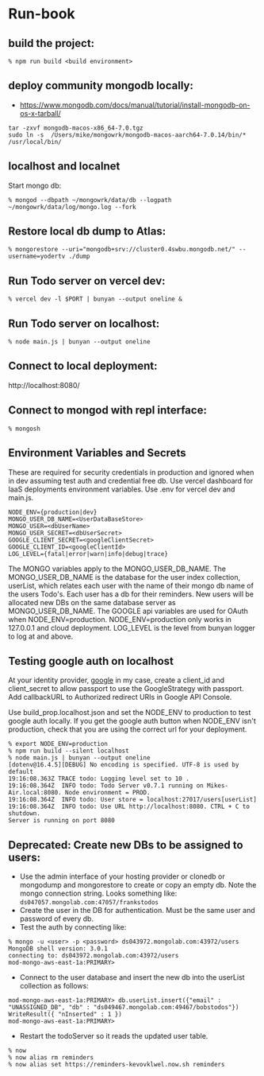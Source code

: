 Run-book
========

## build the project:
```
% npm run build <build environment>
```	

## deploy community mongodb locally:
- https://www.mongodb.com/docs/manual/tutorial/install-mongodb-on-os-x-tarball/

```
tar -zxvf mongodb-macos-x86_64-7.0.tgz
sudo ln -s  /Users/mike/mongowrk/mongodb-macos-aarch64-7.0.14/bin/* /usr/local/bin/
```

## localhost and localnet 
Start mongo db:
```
% mongod --dbpath ~/mongowrk/data/db --logpath ~/mongowrk/data/log/mongo.log --fork
```

## Restore local db dump to Atlas:
```
% mongorestore --uri="mongodb+srv://cluster0.4swbu.mongodb.net/" --username=yodertv ./dump
```

## Run Todo server on vercel dev:
```
% vercel dev -l $PORT | bunyan --output oneline &
```

## Run Todo server on localhost:
```
% node main.js | bunyan --output oneline
```

## Connect to local deployment:
http://localhost:8080/

## Connect to mongod with repl interface:
```
% mongosh
```

## Environment Variables and Secrets
These are required for security credentials in production and ignored when in dev assuming test auth and credential free db.
Use vercel dashboard for IaaS deployments environment variables.
Use .env for vercel dev and main.js.
```
NODE_ENV={production|dev}
MONGO_USER_DB_NAME=<UserDataBaseStore>
MONGO_USER=<dbUserName>
MONGO_USER_SECRET=<dbUserSecret>
GOOGLE_CLIENT_SECRET=<googleClientSecret>
GOOGLE_CLIENT_ID=<googleClientId>
LOG_LEVEL={fatal|error|warn|info|debug|trace}
```
The MONGO variables apply to the MONGO_USER_DB_NAME.
The MONGO_USER_DB_NAME is the database for the user index collection, userList, which relates each user with the name of their mongo db name of the users Todo's. Each user has a db for their reminders. New users will be allocated new DBs on the same database server as MONGO_USER_DB_NAME.
The GOOGLE api variables are used for OAuth when NODE_ENV=production.
NODE_ENV=production only works in 127.0.0.1 and cloud deployment.
LOG_LEVEL is the level from bunyan logger to log at and above.

## Testing google auth on localhost

At your identity provider, [google](http://console.cloud.google.com/) in my case, create a client_id and client_secret to allow passport to use the GoogleStrategy with passport. Add callbackURL to Authorized redirect URIs in Google API Console.

Use build_prop.localhost.json and set the NODE_ENV to production to test google auth locally.
If you get the google auth button when NODE_ENV isn't production, check that you are using the correct url for your deployment.

```
% export NODE_ENV=production
% npm run build --silent localhost 
% node main.js | bunyan --output oneline
[dotenv@16.4.5][DEBUG] No encoding is specified. UTF-8 is used by default
19:16:08.363Z TRACE todo: Logging level set to 10 .
19:16:08.364Z  INFO todo: Todo Server v0.7.1 running on Mikes-Air.local:8080. Node environment = PROD.
19:16:08.364Z  INFO todo: User store = localhost:27017/users[userList]
19:16:08.364Z  INFO todo: Use URL http://localhost:8080. CTRL + C to shutdown.
Server is running on port 8080
```

## Deprecated: Create new DBs to be assigned to users:
- Use the admin interface of your hosting provider or clonedb or mongodump and mongorestore to create or copy an empty db. Note the mongo connection string. Looks something like: ```ds047057.mongolab.com:47057/frankstodos```
- Create the user in the DB for authentication. Must be the same user and password of every db.
- Test the auth by connecting like:
```
% mongo -u <user> -p <password> ds043972.mongolab.com:43972/users
MongoDB shell version: 3.0.1
connecting to: ds043972.mongolab.com:43972/users
mod-mongo-aws-east-1a:PRIMARY> 
```

- Connect to the user database and insert the new db into the userList collection as follows:
```
mod-mongo-aws-east-1a:PRIMARY> db.userList.insert({"email" : "UNASSIGNED_DB", "db" : "ds049467.mongolab.com:49467/bobstodos"})
WriteResult({ "nInserted" : 1 })
mod-mongo-aws-east-1a:PRIMARY>
```

- Restart the todoServer so it reads the updated user table.
```
% now
% now alias rm reminders
% now alias set https://reminders-kevovklwel.now.sh reminders
```
